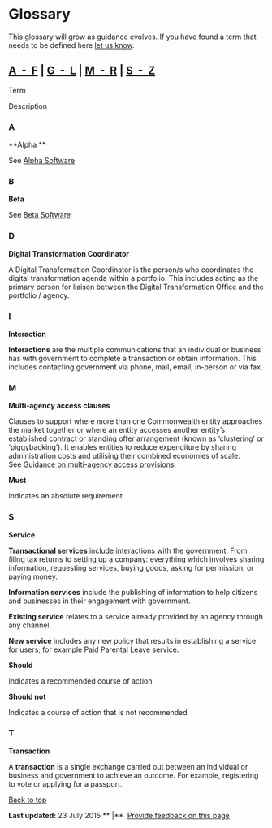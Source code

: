 Glossary
========

This glossary will grow as guidance evolves. If you have found a term that needs to be defined here [let us know](../feedback%3Furl_from=glossary.md).

[A  -  F](../node/glossary.md#a) | [G  -  L](../node/glossary.md#g) | [M  -  R](../node/glossary.md#m) | [S  -  Z](../node/glossary.md#s)
-----------------------------------------------------------------------------------------------------------------------------

Term

Description

### A

**Alpha **

See [Alpha Software](http://techterms.com/definition/alpha_software)

### **B**

**Beta**

See [Beta Software](http://techterms.com/definition/beta_software)

### **D**

**Digital Transformation Coordinator**

A Digital Transformation Coordinator is the person/s who coordinates the digital transformation agenda within a portfolio. This includes acting as the primary person for liaison between the Digital Transformation Office and the portfolio / agency. 

### I

**Interaction**

**Interactions** are the multiple communications that an individual or business has with government to complete a transaction or obtain information. This includes contacting government via phone, mail, email, in-person or via fax.

### M

**Multi-agency access clauses**

Clauses to support where more than one Commonwealth entity approaches the market together or where an entity accesses another entity’s established contract or standing offer arrangement (known as ‘clustering’ or ‘piggybacking’). It enables entities to reduce expenditure by sharing administration costs and utilising their combined economies of scale. See [Guidance on multi-agency access provisions](http://www.finance.gov.au/policy-guides-procurement/portfolio-panel/multi-agency-access-provisions/).

**Must**

Indicates an absolute requirement

### S

**Service**

**Transactional services** include interactions with the government. From filing tax returns to setting up a company: everything which involves sharing information, requesting services, buying goods, asking for permission, or paying money. 

**Information services** include the publishing of information to help citizens and businesses in their engagement with government. 

**Existing service** relates to a service already provided by an agency through any channel. 

**New service** includes any new policy that results in establishing a service for users, for example Paid Parental Leave service.

**Should**

Indicates a recommended course of action

**Should not**

Indicates a course of action that is not recommended

### T

**Transaction**

A **transaction** is a single exchange carried out between an individual or business and government to achieve an outcome. For example, registering to vote or applying for a passport.

[Back to top](../node/glossary.md#)

**Last updated:** 23 July 2015 ** |**  [Provide feedback on this page](../feedback%3Furl_from=glossary.md)

